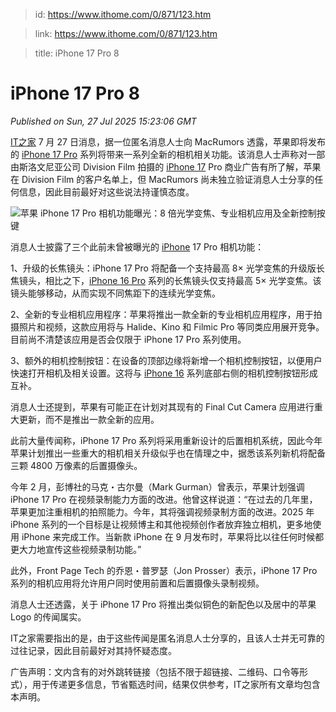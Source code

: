 > id: https://www.ithome.com/0/871/123.htm

> link: https://www.ithome.com/0/871/123.htm

> title: iPhone 17 Pro 8

# iPhone 17 Pro 8
_Published on Sun, 27 Jul 2025 15:23:06 GMT_

[IT之家](https://www.ithome.com/) 7 月 27 日消息，据一位匿名消息人士向 MacRumors 透露，苹果即将发布的 [iPhone 17 Pro](https://iphone.ithome.com/) 系列将带来一系列全新的相机相关功能。该消息人士声称对一部由斯洛文尼亚公司 Division Film 拍摄的 [iPhone 17](https://iphone.ithome.com/) Pro 商业广告有所了解，苹果在 Division Film 的客户名单上，但 MacRumors 尚未独立验证消息人士分享的任何信息，因此目前最好对这些说法持谨慎态度。

![](https://img.ithome.com/newsuploadfiles/2025/7/bf2c6bdf-9abd-4ff8-9f2f-e0124da2f71f.jpg?x-bce-process=image/format,f_auto "苹果 iPhone 17 Pro 相机功能曝光：8 倍光学变焦、专业相机应用及全新控制按键")

消息人士披露了三个此前未曾被曝光的 [iPhone](https://iphone.ithome.com/) 17 Pro 相机功能：

1、升级的长焦镜头：iPhone 17 Pro 将配备一个支持最高 8× 光学变焦的升级版长焦镜头，相比之下，[iPhone 16 Pro](https://iphone.ithome.com/) 系列的长焦镜头仅支持最高 5× 光学变焦。该镜头能够移动，从而实现不同焦距下的连续光学变焦。

2、全新的专业相机应用程序：苹果将推出一款全新的专业相机应用程序，用于拍摄照片和视频，这款应用将与 Halide、Kino 和 Filmic Pro 等同类应用展开竞争。目前尚不清楚该应用是否会仅限于 iPhone 17 Pro 系列使用。

3、额外的相机控制按钮：在设备的顶部边缘将新增一个相机控制按钮，以便用户快速打开相机及相关设置。这将与 [iPhone 16](https://iphone.ithome.com/) 系列底部右侧的相机控制按钮形成互补。

消息人士还提到，苹果有可能正在计划对其现有的 Final Cut Camera 应用进行重大更新，而不是推出一款全新的应用。

此前大量传闻称，iPhone 17 Pro 系列将采用重新设计的后置相机系统，因此今年苹果计划推出一些重大的相机相关升级似乎也在情理之中，据悉该系列新机将配备三颗 4800 万像素的后置摄像头。

今年 2 月，彭博社的马克・古尔曼（Mark Gurman）曾表示，苹果计划强调 iPhone 17 Pro 在视频录制能力方面的改进。他曾这样说道：“在过去的几年里，苹果更加注重相机的拍照能力。今年，其将强调视频录制方面的改进。2025 年 iPhone 系列的一个目标是让视频博主和其他视频创作者放弃独立相机，更多地使用 iPhone 来完成工作。当新款 iPhone 在 9 月发布时，苹果将比以往任何时候都更大力地宣传这些视频录制功能。”

此外，Front Page Tech 的乔恩・普罗瑟（Jon Prosser）表示，iPhone 17 Pro 系列的相机应用将允许用户同时使用前置和后置摄像头录制视频。

消息人士还透露，关于 iPhone 17 Pro 将推出类似铜色的新配色以及居中的苹果 Logo 的传闻属实。

IT之家需要指出的是，由于这些传闻是匿名消息人士分享的，且该人士并无可靠的过往记录，因此目前最好对其持怀疑态度。

广告声明：文内含有的对外跳转链接（包括不限于超链接、二维码、口令等形式），用于传递更多信息，节省甄选时间，结果仅供参考，IT之家所有文章均包含本声明。
